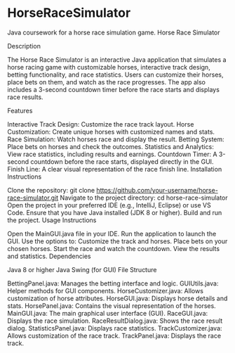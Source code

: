 # HorseRaceSimulator
Java coursework for a horse race simulation game.
Horse Race Simulator

Description

The Horse Race Simulator is an interactive Java application that simulates a horse racing game with customizable horses, interactive track design, betting functionality, and race statistics. Users can customize their horses, place bets on them, and watch as the race progresses. The app also includes a 3-second countdown timer before the race starts and displays race results.

Features

Interactive Track Design: Customize the race track layout. Horse Customization: Create unique horses with customized names and stats. Race Simulation: Watch horses race and display the result. Betting System: Place bets on horses and check the outcomes. Statistics and Analytics: View race statistics, including results and earnings. Countdown Timer: A 3-second countdown before the race starts, displayed directly in the GUI. Finish Line: A clear visual representation of the race finish line. Installation Instructions

Clone the repository: git clone https://github.com/your-username/horse-race-simulator.git Navigate to the project directory: cd horse-race-simulator Open the project in your preferred IDE (e.g., IntelliJ, Eclipse) or use VS Code. Ensure that you have Java installed (JDK 8 or higher). Build and run the project. Usage Instructions

Open the MainGUI.java file in your IDE. Run the application to launch the GUI. Use the options to: Customize the track and horses. Place bets on your chosen horses. Start the race and watch the countdown. View the results and statistics. Dependencies

Java 8 or higher Java Swing (for GUI) File Structure

BettingPanel.java: Manages the betting interface and logic. GUIUtils.java: Helper methods for GUI components. HorseCustomizer.java: Allows customization of horse attributes. HorseGUI.java: Displays horse details and stats. HorsePanel.java: Contains the visual representation of the horses. MainGUI.java: The main graphical user interface (GUI). RaceGUI.java: Displays the race simulation. RaceResultDialog.java: Shows the race result dialog. StatisticsPanel.java: Displays race statistics. TrackCustomizer.java: Allows customization of the race track. TrackPanel.java: Displays the race track.